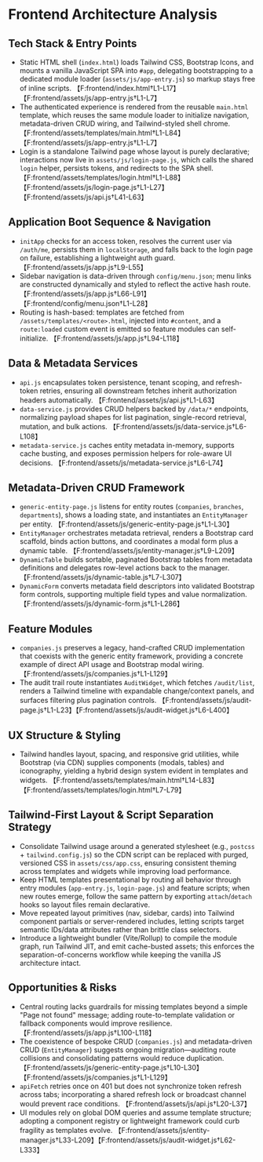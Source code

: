 # Frontend Architecture Analysis

## Tech Stack & Entry Points

- Static HTML shell (`index.html`) loads Tailwind CSS, Bootstrap Icons, and mounts a vanilla JavaScript SPA into `#app`, delegating bootstrapping to a dedicated module loader (`assets/js/app-entry.js`) so markup stays free of inline scripts. 【F:frontend/index.html†L1-L17】【F:frontend/assets/js/app-entry.js†L1-L7】
- The authenticated experience is rendered from the reusable `main.html` template, which reuses the same module loader to initialize navigation, metadata-driven CRUD wiring, and Tailwind-styled shell chrome. 【F:frontend/assets/templates/main.html†L1-L84】【F:frontend/assets/js/app-entry.js†L1-L7】
- Login is a standalone Tailwind page whose layout is purely declarative; interactions now live in `assets/js/login-page.js`, which calls the shared `login` helper, persists tokens, and redirects to the SPA shell. 【F:frontend/assets/templates/login.html†L1-L88】【F:frontend/assets/js/login-page.js†L1-L27】【F:frontend/assets/js/api.js†L41-L63】

## Application Boot Sequence & Navigation
- `initApp` checks for an access token, resolves the current user via `/auth/me`, persists them in `localStorage`, and falls back to the login page on failure, establishing a lightweight auth guard. 【F:frontend/assets/js/app.js†L9-L55】
- Sidebar navigation is data-driven through `config/menu.json`; menu links are constructed dynamically and styled to reflect the active hash route. 【F:frontend/assets/js/app.js†L66-L91】【F:frontend/config/menu.json†L1-L28】
- Routing is hash-based: templates are fetched from `/assets/templates/<route>.html`, injected into `#content`, and a `route:loaded` custom event is emitted so feature modules can self-initialize. 【F:frontend/assets/js/app.js†L94-L118】

## Data & Metadata Services
- `api.js` encapsulates token persistence, tenant scoping, and refresh-token retries, ensuring all downstream fetches inherit authorization headers automatically. 【F:frontend/assets/js/api.js†L1-L63】
- `data-service.js` provides CRUD helpers backed by `/data/*` endpoints, normalizing payload shapes for list pagination, single-record retrieval, mutation, and bulk actions. 【F:frontend/assets/js/data-service.js†L6-L108】
- `metadata-service.js` caches entity metadata in-memory, supports cache busting, and exposes permission helpers for role-aware UI decisions. 【F:frontend/assets/js/metadata-service.js†L6-L74】

## Metadata-Driven CRUD Framework
- `generic-entity-page.js` listens for entity routes (`companies`, `branches`, `departments`), shows a loading state, and instantiates an `EntityManager` per entity. 【F:frontend/assets/js/generic-entity-page.js†L1-L30】
- `EntityManager` orchestrates metadata retrieval, renders a Bootstrap card scaffold, binds action buttons, and coordinates a modal form plus a dynamic table. 【F:frontend/assets/js/entity-manager.js†L9-L209】
- `DynamicTable` builds sortable, paginated Bootstrap tables from metadata definitions and delegates row-level actions back to the manager. 【F:frontend/assets/js/dynamic-table.js†L7-L307】
- `DynamicForm` converts metadata field descriptors into validated Bootstrap form controls, supporting multiple field types and value normalization. 【F:frontend/assets/js/dynamic-form.js†L1-L286】

## Feature Modules
- `companies.js` preserves a legacy, hand-crafted CRUD implementation that coexists with the generic entity framework, providing a concrete example of direct API usage and Bootstrap modal wiring. 【F:frontend/assets/js/companies.js†L1-L129】
- The audit trail route instantiates `AuditWidget`, which fetches `/audit/list`, renders a Tailwind timeline with expandable change/context panels, and surfaces filtering plus pagination controls. 【F:frontend/assets/js/audit-page.js†L1-L23】【F:frontend/assets/js/audit-widget.js†L6-L400】

## UX Structure & Styling
- Tailwind handles layout, spacing, and responsive grid utilities, while Bootstrap (via CDN) supplies components (modals, tables) and iconography, yielding a hybrid design system evident in templates and widgets. 【F:frontend/assets/templates/main.html†L14-L83】【F:frontend/assets/templates/login.html†L7-L79】

## Tailwind-First Layout & Script Separation Strategy
- Consolidate Tailwind usage around a generated stylesheet (e.g., `postcss` + `tailwind.config.js`) so the CDN script can be replaced with purged, versioned CSS in `assets/css/app.css`, ensuring consistent theming across templates and widgets while improving load performance.
- Keep HTML templates presentational by routing all behavior through entry modules (`app-entry.js`, `login-page.js`) and feature scripts; when new routes emerge, follow the same pattern by exporting `attach`/`detach` hooks so layout files remain declarative.
- Move repeated layout primitives (nav, sidebar, cards) into Tailwind component partials or server-rendered includes, letting scripts target semantic IDs/data attributes rather than brittle class selectors.
- Introduce a lightweight bundler (Vite/Rollup) to compile the module graph, run Tailwind JIT, and emit cache-busted assets; this enforces the separation-of-concerns workflow while keeping the vanilla JS architecture intact.

## Opportunities & Risks
- Central routing lacks guardrails for missing templates beyond a simple "Page not found" message; adding route-to-template validation or fallback components would improve resilience. 【F:frontend/assets/js/app.js†L100-L118】
- The coexistence of bespoke CRUD (`companies.js`) and metadata-driven CRUD (`EntityManager`) suggests ongoing migration—auditing route collisions and consolidating patterns would reduce duplication. 【F:frontend/assets/js/generic-entity-page.js†L10-L30】【F:frontend/assets/js/companies.js†L1-L129】
- `apiFetch` retries once on 401 but does not synchronize token refresh across tabs; incorporating a shared refresh lock or broadcast channel would prevent race conditions. 【F:frontend/assets/js/api.js†L20-L37】
- UI modules rely on global DOM queries and assume template structure; adopting a component registry or lightweight framework could curb fragility as templates evolve. 【F:frontend/assets/js/entity-manager.js†L33-L209】【F:frontend/assets/js/audit-widget.js†L62-L333】
